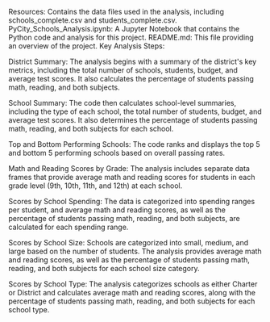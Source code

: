 Resources: Contains the data files used in the analysis, including schools_complete.csv and students_complete.csv.
PyCity_Schools_Analysis.ipynb: A Jupyter Notebook that contains the Python code and analysis for this project.
README.md: This file providing an overview of the project.
Key Analysis Steps:

District Summary: The analysis begins with a summary of the district's key metrics, including the total number of schools, students, budget, and average test scores. It also calculates the percentage of students passing math, reading, and both subjects.

School Summary: The code then calculates school-level summaries, including the type of each school, the total number of students, budget, and average test scores. It also determines the percentage of students passing math, reading, and both subjects for each school.

Top and Bottom Performing Schools: The code ranks and displays the top 5 and bottom 5 performing schools based on overall passing rates.

Math and Reading Scores by Grade: The analysis includes separate data frames that provide average math and reading scores for students in each grade level (9th, 10th, 11th, and 12th) at each school.

Scores by School Spending: The data is categorized into spending ranges per student, and average math and reading scores, as well as the percentage of students passing math, reading, and both subjects, are calculated for each spending range.

Scores by School Size: Schools are categorized into small, medium, and large based on the number of students. The analysis provides average math and reading scores, as well as the percentage of students passing math, reading, and both subjects for each school size category.

Scores by School Type: The analysis categorizes schools as either Charter or District and calculates average math and reading scores, along with the percentage of students passing math, reading, and both subjects for each school type.

